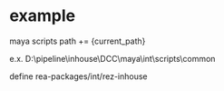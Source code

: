 # example

maya scripts path += {current_path}

e.x.
D:\pipeline\inhouse\DCC\maya\int\scripts\common

define rea-packages/int/rez-inhouse